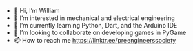 - 👋 Hi, I’m William 
- 👀 I’m interested in mechanical and electrical engineering
- 🌱 I’m currently learning Python, Dart, and the Arduino IDE
- 💞️ I’m looking to collaborate on developing games in PyGame
- 📫 How to reach me https://linktr.ee/preengineerssociety

<!---
Humanitasium/Humanitasium is a ✨ special ✨ repository because its `README.md` (this file) appears on your GitHub profile.
You can click the Preview link to take a look at your changes.
--->
